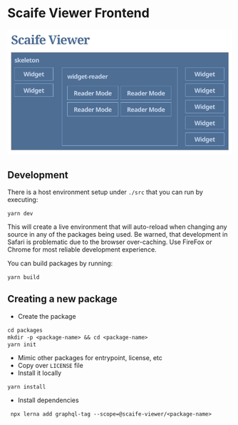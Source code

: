 # Scaife Viewer Frontend

![](ScaifeViewer.png)


## Development

There is a host environment setup under `./src` that you can run by executing:

```
yarn dev
```

This will create a live environment that will auto-reload when changing any
source in any of the packages being used.  Be warned, that development in Safari
is problematic due to the browser over-caching.  Use FireFox or Chrome for most
reliable development experience.

You can build packages by running:

```
yarn build
```

## Creating a new package

- Create the package

```
cd packages
mkdir -p <package-name> && cd <package-name>
yarn init
```

- Mimic other packages for entrypoint, license, etc
- Copy over `LICENSE` file
- Install it locally
```
yarn install
```
- Install dependencies
```
 npx lerna add graphql-tag --scope=@scaife-viewer/<package-name>
 ```

